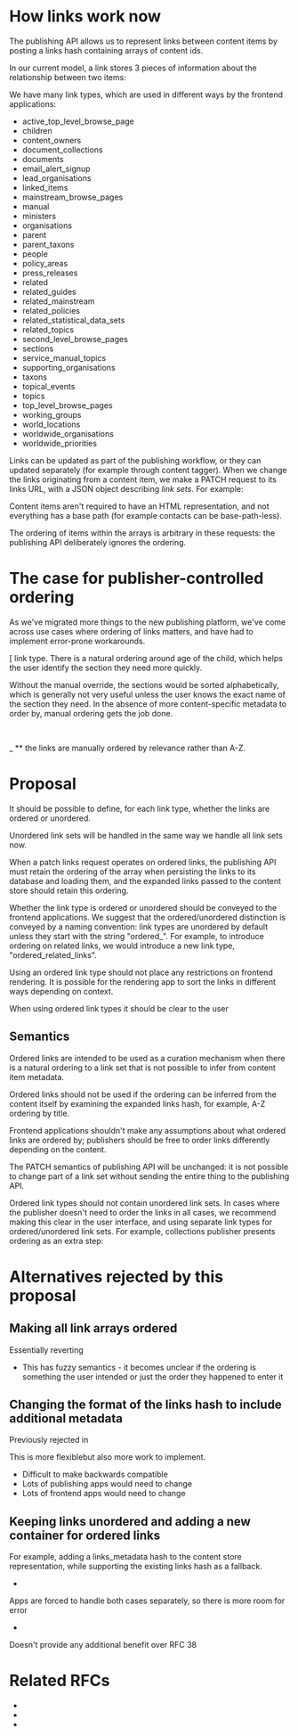 # How links work now

The publishing API allows us to represent links between content items by posting a links hash containing arrays of content ids.

In our current model, a link stores 3 pieces of information about the relationship between two items:

We have many link types, which are used in different ways by the frontend applications:

- active\_top\_level\_browse\_page
- children
- content\_owners
- document\_collections
- documents
- email\_alert\_signup
- lead\_organisations
- linked\_items
- mainstream\_browse\_pages
- manual
- ministers
- organisations
- parent
- parent\_taxons
- people
- policy\_areas
- press\_releases
- related
- related\_guides
- related\_mainstream
- related\_policies
- related\_statistical\_data\_sets
- related\_topics
- second\_level\_browse\_pages
- sections
- service\_manual\_topics
- supporting\_organisations
- taxons
- topical\_events
- topics
- top\_level\_browse\_pages
- working\_groups
- world\_locations
- worldwide\_organisations
- worldwide\_priorities

Links can be updated as part of the publishing workflow, or they can updated separately (for example through content tagger). When we change the links originating from a content item, we make a PATCH request to its links URL, with a JSON object describing&nbsp;_link sets_.&nbsp;For example:

Content items aren't required to have an HTML representation, and not everything has a base path (for example contacts can be base-path-less).

The ordering of items within the arrays is arbitrary in these requests: the publishing API deliberately ignores the ordering.

# The case for publisher-controlled ordering

As we've migrated more things to the new publishing platform, we've come across use cases where ordering of links matters, and have had to implement error-prone workarounds.

[ link type. There is a natural ordering around age of the child, which helps the user identify the section they need more quickly.

Without the manual override, the sections would be sorted alphabetically, which is generally not very useful unless the user knows the exact name of the section they need. In the absence of more content-specific metadata to order by, manual ordering gets the job done.

&nbsp;

_ **&nbsp;the links are manually ordered by relevance rather than A-Z.

# Proposal&nbsp;

It should be possible to define, for each link type, whether the links are ordered or unordered.

Unordered link sets will be handled in the same way we handle all link sets now.

When a patch links request operates on ordered links, the publishing API must retain the ordering of the array when persisting the links to its database and loading them, and the expanded links passed to the content store should retain this ordering.

Whether the link type is ordered or unordered should be conveyed to the frontend applications. We suggest that the ordered/unordered distinction is conveyed by a naming convention: link types are unordered by default unless they start with the string "ordered\_". For example, to introduce ordering on related links, we would introduce a new link type, "ordered\_related\_links".

Using an ordered link type should not place any restrictions on frontend rendering. It is possible for the rendering app to sort the links in different ways depending on context.

When using ordered link types it should be clear to the user&nbsp;

## Semantics

Ordered links are intended to be used as a curation mechanism when there is a natural ordering to a link set that is not possible to infer from content item metadata.

Ordered links should not be used if the ordering can be inferred from the content itself by examining the expanded links hash, for example, A-Z ordering by title.

Frontend applications shouldn't make any assumptions about what ordered links are ordered by; publishers should be free to order links differently depending on the content.

The PATCH semantics of publishing API will be unchanged: it is not possible to change part of a link set without sending the entire thing to the publishing API.

Ordered link types should not contain unordered link sets. In cases where the publisher doesn't need to order the links in all cases, we recommend making this clear in the user interface, and using separate link types for ordered/unordered link sets. For example, collections publisher presents ordering as an extra step:

# Alternatives rejected by this proposal

## Making all link arrays ordered

Essentially reverting&nbsp;

- This has fuzzy semantics - it becomes unclear if the ordering is something the user intended or just the order they happened to enter it

## Changing the format of the links hash to include additional metadata

Previously rejected in&nbsp;

This is more flexiblebut also more work to implement.&nbsp;

- Difficult to make backwards compatible
- Lots of publishing apps would need to change
- Lots of frontend apps would need to change

## Keeping links unordered and adding a new container for ordered links

For example, adding a links\_metadata hash to the content store representation, while supporting the existing links hash as a fallback.

- 

Apps are forced to handle both cases separately, so there is more room for error

- 

Doesn't provide any additional benefit over RFC 38

# Related RFCs

- 
- 
- 

